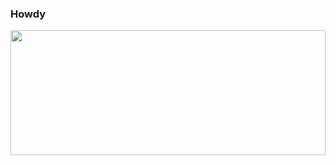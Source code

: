 ### Howdy
<img width="100%" height=200 src="https://github-readme-stats.vercel.app/api/top-langs/?username=danquox&theme=dark&layout=compact&card_width=1000" alt=""></img>


<!--
**danquox/danquox** is a ✨ _special_ ✨ repository because its `README.md` (this file) appears on your GitHub profile.

Here are some ideas to get you started:

- 🔭 I’m currently working on ...
- 🌱 I’m currently learning ...
- 👯 I’m looking to collaborate on ...
- 🤔 I’m looking for help with ...
- 💬 Ask me about ...
- 📫 How to reach me: ...
- 😄 Pronouns: ...
- ⚡ Fun fact: ...
-->
